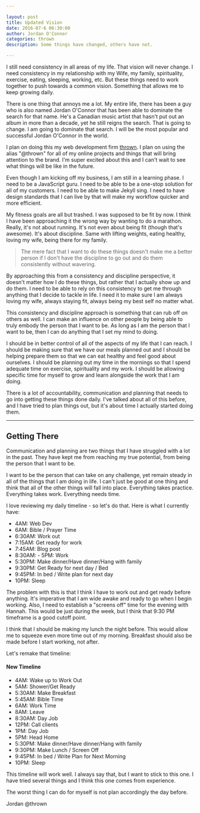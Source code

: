 ```yaml
---

layout: post  
title: Updated Vision  
date: 2016-07-6 06:30:00  
author: Jordan O'Connor  
categories: thrown
description: Some things have changed, others have not.

---
```


I still need consistency in all areas of my life. That vision will never change.
I need consistency in my relationship with my Wife, my family, spirituality,
exercise, eating, sleeping, working, etc. But these things need to work together
to push towards a common vision. Something that allows me to keep growing daily.

There is one thing that annoys me a lot. My entire life, there has been a guy
who is also named Jordan O'Connor that has been able to dominate the search
for that name. He's a Canadian music artist that hasn't put out an album in more
than a decade, yet he still reigns the search. That is going to change. I am
going to dominate that search. I will be the most popular and successful Jordan
O'Connor in the world.

I plan on doing this my web development firm [thrown][link1]. I plan on using the
alias "@thrown" for all of my online projects and things that will bring
attention to the brand. I'm super excited about this and I can't wait to see
what things will be like in the future.

Even though I am kicking off my business, I am still in a learning phase. I need
to be a JavaScript guru. I need to be able to be a one-stop solution for all of
my customers. I need to be able to make Jekyll sing. I need to have design
standards that I can live by that will make my workflow quicker and more
efficient.

My fitness goals are all but trashed. I was supposed to be fit by now. I think I
have been approaching it the wrong way by wanting to do a marathon. Really, it's
not about running. It's not even about being fit (though that's awesome). It's
about discipline. Same with lifting weights, eating healthy, loving my wife,
being there for my family.

> The mere fact that I want to do these things doesn't make me a better person if
I don't have the discipline to go out and do them consistently without wavering.

By approaching this from a consistency and discipline perspective, it doesn't
matter how I do these things, but rather that I actually show up and do them.
I need to be able to rely on this consistency to get me through anything that I
decide to tackle in life. I need it to make sure I am always loving my wife,
always staying fit, always being my best self no matter what.

This consistency and discipline approach is something that can rub off on others
as well. I can make an influence on other people by being able to truly embody
the person that I want to be. As long as I am the person that I want to be, then
I can do anything that I set my mind to doing.

I should be in better control of all of the aspects of my life that I can reach.
I should be making sure that we have our meals planned out and I should be
helping prepare them so that we can eat healthy and feel good about ourselves. I
should be planning out my time in the mornings so that I spend adequate time on
exercise, spirituality and my work. I should be allowing specific time for
myself to grow and learn alongside the work that I am doing.

There is a lot of accountability, communication and planning that needs to go
into getting these things done daily. I've talked about all of this before, and
I have tried to plan things out, but it's about time I actually started doing
them.

---
## Getting There

Communication and planning are two things that I have struggled with a lot in
the past. They have kept me from reaching my true potential, from being the
person that I want to be.

I want to be the person that can take on any challenge, yet remain steady in all
of the things that I am doing in life. I can't just be good at one thing and
think that all of the other things will fall into place. Everything takes
practice. Everything takes work. Everything needs time.

I love reviewing my daily timeline - so let's do that. Here is what I currently
have:

* 4AM: Web Dev
* 6AM: Bible / Prayer Time
* 6:30AM: Work out
* 7:15AM: Get ready for work
* 7:45AM: Blog post
* 8:30AM: - 5PM: Work
* 5:30PM: Make dinner/Have dinner/Hang with family
* 9:30PM: Get Ready for next day / Bed
* 9:45PM: In bed / Write plan for next day
* 10PM: Sleep

The problem with this is that I think I have to work out and get ready before
anything. It's imperative that I am wide awake and ready to go when I begin
working. Also, I need to establish a "screens off" time for the evening with
Hannah. This would be just during the week, but I think that 9:30 PM timeframe
is a good cutoff point.

I think that I should be making my lunch the night before. This would allow me
to squeeze even more time out of my morning. Breakfast should also be made
before I start working, not after.

Let's remake that timeline:

#### New Timeline
* 4AM: Wake up to Work Out
* 5AM: Shower/Get Ready
* 5:30AM: Make Breakfast
* 5:45AM: Bible Time
* 6AM: Work Time
* 8AM: Leave
* 8:30AM: Day Job
* 12PM: Call clients
* 1PM: Day Job
* 5PM: Head Home
* 5:30PM: Make dinner/Have dinner/Hang with family
* 9:30PM: Make Lunch / Screen Off
* 9:45PM: In bed / Write Plan for Next Morning
* 10PM: Sleep

This timeline will work well. I always say that, but I want to stick to this
one. I have tried several things and I think this one comes from experience.

The worst thing I can do for myself is not plan accordingly the day before.

Jordan @thrown

[link1]:http://thrown.co
